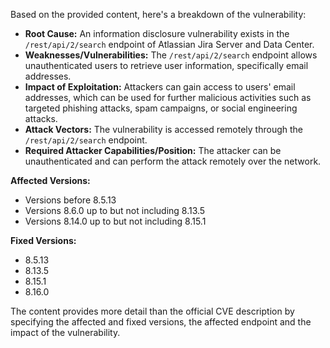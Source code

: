 Based on the provided content, here's a breakdown of the vulnerability:

*   **Root Cause:** An information disclosure vulnerability exists in the `/rest/api/2/search` endpoint of Atlassian Jira Server and Data Center.
*   **Weaknesses/Vulnerabilities:** The `/rest/api/2/search` endpoint allows unauthenticated users to retrieve user information, specifically email addresses.
*   **Impact of Exploitation:** Attackers can gain access to users' email addresses, which can be used for further malicious activities such as targeted phishing attacks, spam campaigns, or social engineering attacks.
*  **Attack Vectors:** The vulnerability is accessed remotely through the `/rest/api/2/search` endpoint.
*   **Required Attacker Capabilities/Position:** The attacker can be unauthenticated and can perform the attack remotely over the network.

**Affected Versions:**

*   Versions before 8.5.13
*   Versions 8.6.0 up to but not including 8.13.5
*   Versions 8.14.0 up to but not including 8.15.1

**Fixed Versions:**

*   8.5.13
*   8.13.5
*  8.15.1
*   8.16.0

The content provides more detail than the official CVE description by specifying the affected and fixed versions, the affected endpoint and the impact of the vulnerability.